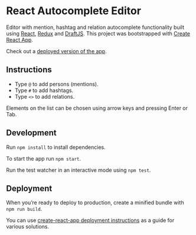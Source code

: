 # React Autocomplete Editor
Editor with mention, hashtag and relation autocomplete functionality built using [React](https://facebook.github.io/react/), [Redux](http://redux.js.org/) and [DraftJS](https://draftjs.org/). This project was bootstrapped with [Create React App](https://github.com/facebookincubator/create-react-app).

Check out a [deployed version of the app](https://autocomplete-editor.herokuapp.com/).

## Instructions
* Type `@` to add persons (mentions).
* Type `#` to add hashtags.
* Type `<>` to add relations.

Elements on the list can be chosen using arrow keys and pressing Enter or Tab.

## Development
Run `npm install` to install dependencies.

To start the app run `npm start`.

Run the test watcher in an interactive mode using `npm test`.

## Deployment
When you’re ready to deploy to production, create a minified bundle with `npm run build`.

You can use [create-react-app deployment instructions](https://github.com/facebookincubator/create-react-app/blob/master/packages/react-scripts/template/README.md#deployment) as a guide for various solutions.
